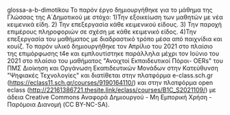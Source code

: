 glossa-a-b-dimotikou
Το παρόν έργο δημιουργήθηκε για το μάθημα της Γλώσσας της Α΄Δημοτικού με στόχο:
1)Την εξοικείωση των μαθητών με νέα κειμενικά είδη.
2) Την επεξεργασία κάθε κειμενικού είδους.
3) Την παροχή επιμέρους πληροφοριών σε σχέση με κάθε κειμενικό είδος.
4)Την επεξεργασία του μαθήματος με διαδραστικό τρόπο μέσα από παιχνίδια και κουίζ.
Το  παρόν υλικό δημιουργήθηκε τον Απρίλιο του 2021 στο πλαίσιο της επιμόρφωσης t4e και 
εμπλουτίστηκε παράλληλα μέχρι τον Ιούνιο του 2021 στο πλαίσιο του μαθήματος 
"Ανοιχτοί Εκπαιδευτικοί Πόροι- OERs" του ΠΜΣ Διοίκηση και Οργάνωση Εκαπιδευτικών Μονάδων
στην Κατεύθυνση "Ψηφιακές Τεχνολογίες" και διατίθεται στην πλατφόρμα e-class.sch.gr 
(https://eclass11.sch.gr/courses/9190164110/) και στην πλατφόρμα open eclass 
(http://22161386721.thesite.link/eclass/courses/B1C_S2021109/) 
με άδεια Creative Commons Αναφορά Δημιουργού - Μη Εμπορική Χρήση - Παρόμοια Διανομή 
(CC BY-NC-SA).
